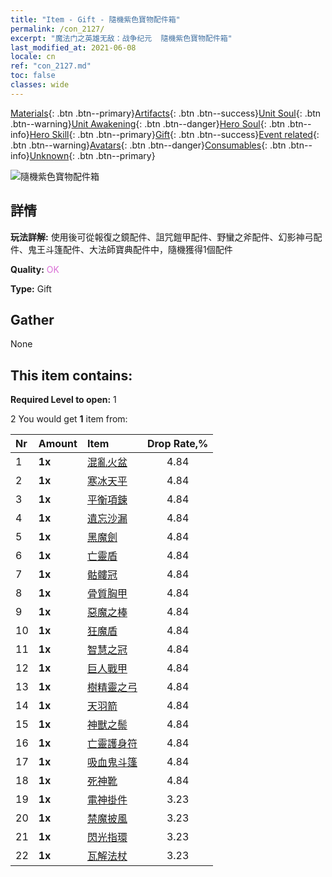 ```yaml
---
title: "Item - Gift - 隨機紫色寶物配件箱"
permalink: /con_2127/
excerpt: "魔法门之英雄无敌：战争纪元  隨機紫色寶物配件箱"
last_modified_at: 2021-06-08
locale: cn
ref: "con_2127.md"
toc: false
classes: wide
---
```

 [Materials](/ItemsCN/){: .btn .btn--primary}[Artifacts](/ItemsCN/Artifacts/){: .btn .btn--success}[Unit Soul](/ItemsCN/UnitSoul/){: .btn .btn--warning}[Unit Awakening](/ItemsCN/UnitAwakening/){: .btn .btn--danger}[Hero Soul](/ItemsCN/HeroSoul/){: .btn .btn--info}[Hero Skill](/ItemsCN/HeroSkill/){: .btn .btn--primary}[Gift](/ItemsCN/Gift/){: .btn .btn--success}[Event related](/ItemsCN/Events/){: .btn .btn--warning}[Avatars](/ItemsCN/Avatars/){: .btn .btn--danger}[Consumables](/ItemsCN/Consumables/){: .btn .btn--info}[Unknown](/ItemsCN/Unknown/){: .btn .btn--primary}

 ![隨機紫色寶物配件箱](/images/t/i_907046.png)

## 詳情
 **玩法詳解:** 使用後可從報復之鏡配件、詛咒鎧甲配件、野蠻之斧配件、幻影神弓配件、鬼王斗篷配件、大法師寶典配件中，隨機獲得1個配件

 **Quality:** <span style="color: #DA70D6">OK</span>

 **Type:** Gift

## Gather

  None

## This item contains:

 **Required Level to open:** 1

 2 You would get **1** item  from:

  | Nr | Amount |     Item    | Drop Rate,% |
  |:---|:-------|:------------|:---------:|
  | 1 |  **1x** | [混亂火盆](/cn/Items/art_140/) | 4.84 | 
  | 2 |  **1x** | [寒冰天平](/cn/Items/art_141/) | 4.84 | 
  | 3 |  **1x** | [平衡項鍊](/cn/Items/art_142/) | 4.84 | 
  | 4 |  **1x** | [遺忘沙漏](/cn/Items/art_143/) | 4.84 | 
  | 5 |  **1x** | [黑魔劍](/cn/Items/art_121/) | 4.84 | 
  | 6 |  **1x** | [亡靈盾](/cn/Items/art_122/) | 4.84 | 
  | 7 |  **1x** | [骷髏冠](/cn/Items/art_123/) | 4.84 | 
  | 8 |  **1x** | [骨質胸甲](/cn/Items/art_124/) | 4.84 | 
  | 9 |  **1x** | [惡魔之棒](/cn/Items/art_125/) | 4.84 | 
  | 10 |  **1x** | [狂魔盾](/cn/Items/art_126/) | 4.84 | 
  | 11 |  **1x** | [智慧之冠](/cn/Items/art_127/) | 4.84 | 
  | 12 |  **1x** | [巨人戰甲](/cn/Items/art_128/) | 4.84 | 
  | 13 |  **1x** | [樹精靈之弓](/cn/Items/art_103/) | 4.84 | 
  | 14 |  **1x** | [天羽箭](/cn/Items/art_104/) | 4.84 | 
  | 15 |  **1x** | [神獸之鬃](/cn/Items/art_105/) | 4.84 | 
  | 16 |  **1x** | [亡靈護身符](/cn/Items/art_129/) | 4.84 | 
  | 17 |  **1x** | [吸血鬼斗篷](/cn/Items/art_130/) | 4.84 | 
  | 18 |  **1x** | [死神靴](/cn/Items/art_131/) | 4.84 | 
  | 19 |  **1x** | [電神掛件](/cn/Items/art_136/) | 3.23 | 
  | 20 |  **1x** | [禁魔披風](/cn/Items/art_137/) | 3.23 | 
  | 21 |  **1x** | [閃光指環](/cn/Items/art_138/) | 3.23 | 
  | 22 |  **1x** | [瓦解法杖](/cn/Items/art_139/) | 3.23 | 
